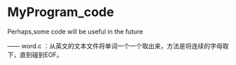 MyProgram_code
==============

Perhaps,some code will  be useful in the future

—— word.c ：从英文的文本文件将单词一个一个取出来，方法是将连续的字母取下，直到碰到EOF。
